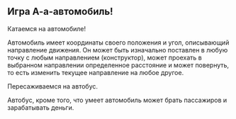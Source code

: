 ## Игра А-а-автомобиль!
Катаемся на автомобиле!

Автомобиль имеет координаты своего положения и угол, описывающий направление движения. Он может быть изначально поставлен в любую точку с любым направлением (конструктор), может проехать в выбранном направлении определенное расстояние и может повернуть, то есть изменить текущее направление на любое другое.

Пересаживаемся на автобус.

Автобус, кроме того, что умеет автомобиль может брать пассажиров и зарабатывать деньги.

